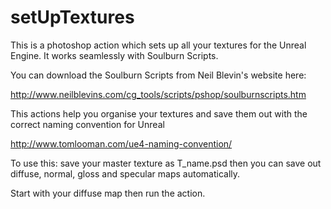 # setUpTextures
This is a photoshop action which sets up all your textures for the Unreal Engine. It works seamlessly with Soulburn Scripts.

You can download the Soulburn Scripts from Neil Blevin's website here:

http://www.neilblevins.com/cg_tools/scripts/pshop/soulburnscripts.htm

This actions help you organise your textures and save them out with the correct naming convention for Unreal

http://www.tomlooman.com/ue4-naming-convention/

To use this: save your master texture as T_name.psd then you can save out diffuse, normal, gloss  and specular maps automatically.

Start with your diffuse map then run the action.
